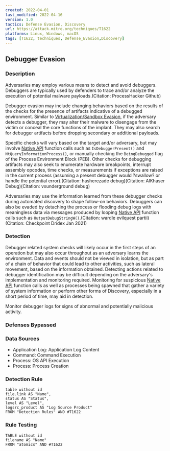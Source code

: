 ```yaml
---
created: 2022-04-01
last_modified: 2022-04-16
version: 1.0
tactics: Defense Evasion, Discovery
url: https://attack.mitre.org/techniques/T1622
platforms: Linux, Windows, macOS
tags: [T1622, techniques, Defense_Evasion,Discovery]
---
```


## Debugger Evasion

### Description

Adversaries may employ various means to detect and avoid debuggers. Debuggers are typically used by defenders to trace and/or analyze the execution of potential malware payloads.(Citation: ProcessHacker Github)

Debugger evasion may include changing behaviors based on the results of the checks for the presence of artifacts indicative of a debugged environment. Similar to [Virtualization/Sandbox Evasion](https://attack.mitre.org/techniques/T1497), if the adversary detects a debugger, they may alter their malware to disengage from the victim or conceal the core functions of the implant. They may also search for debugger artifacts before dropping secondary or additional payloads.

Specific checks will vary based on the target and/or adversary, but may involve [Native API](https://attack.mitre.org/techniques/T1106) function calls such as <code>IsDebuggerPresent()</code> and <code> NtQueryInformationProcess()</code>, or manually checking the <code>BeingDebugged</code> flag of the Process Environment Block (PEB). Other checks for debugging artifacts may also seek to enumerate hardware breakpoints, interrupt assembly opcodes, time checks, or measurements if exceptions are raised in the current process (assuming a present debugger would ?swallow? or handle the potential error).(Citation: hasherezade debug)(Citation: AlKhaser Debug)(Citation: vxunderground debug)

Adversaries may use the information learned from these debugger checks during automated discovery to shape follow-on behaviors. Debuggers can also be evaded by detaching the process or flooding debug logs with meaningless data via messages produced by looping [Native API](https://attack.mitre.org/techniques/T1106) function calls such as <code>OutputDebugStringW()</code>.(Citation: wardle evilquest partii)(Citation: Checkpoint Dridex Jan 2021)

### Detection

Debugger related system checks will likely occur in the first steps of an operation but may also occur throughout as an adversary learns the environment. Data and events should not be viewed in isolation, but as part of a chain of behavior that could lead to other activities, such as lateral movement, based on the information obtained. Detecting actions related to debugger identification may be difficult depending on the adversary's implementation and monitoring required. Monitoring for suspicious [Native API](https://attack.mitre.org/techniques/T1106) function calls as well as processes being spawned that gather a variety of system information or perform other forms of Discovery, especially in a short period of time, may aid in detection.

Monitor debugger logs for signs of abnormal and potentially malicious activity.

### Defenses Bypassed



### Data Sources

  - Application Log: Application Log Content
  -  Command: Command Execution
  -  Process: OS API Execution
  -  Process: Process Creation
### Detection Rule

```dataview
table without id
file.link AS "Name",
status AS "Status",
level AS "Level",
logsrc_product AS "Log Source Product"
FROM "Detection Rules" AND #T1622
```

### Rule Testing

```dataview
TABLE without id
filename AS "Name"
FROM "atomics" AND #T1622
```
